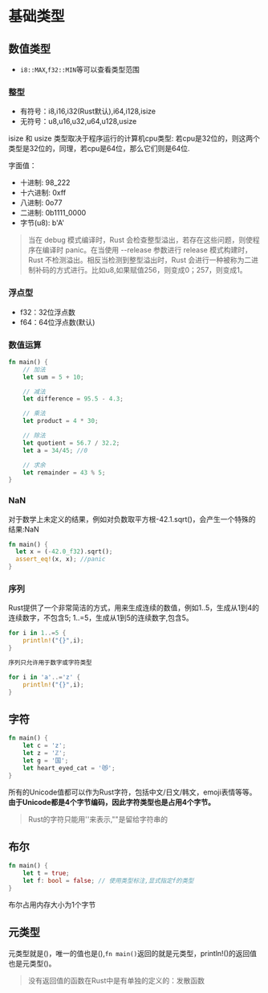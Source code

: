# 基础类型

## 数值类型

- `i8::MAX`,`f32::MIN`等可以查看类型范围

### 整型

- 有符号：i8,i16,i32(Rust默认),i64,i128,isize
- 无符号：u8,u16,u32,u64,u128,usize

isize 和 usize 类型取决于程序运行的计算机cpu类型: 若cpu是32位的，则这两个类型是32位的，同理，若cpu是64位，那么它们则是64位.

字面值：
- 十进制: 98_222
- 十六进制: 0xff
- 八进制: 0o77
- 二进制: 0b1111_0000
- 字节(u8): b'A'

> 当在 debug 模式编译时，Rust 会检查整型溢出，若存在这些问题，则使程序在编译时 panic。在当使用 --release 参数进行 release 模式构建时，Rust 不检测溢出。相反当检测到整型溢出时，Rust 会进行一种被称为二进制补码的方式进行。比如u8,如果赋值256，则变成0；257，则变成1。

### 浮点型

- f32：32位浮点数
- f64：64位浮点数(默认)

### 数值运算

```rust
fn main() {
    // 加法
    let sum = 5 + 10;

    // 减法
    let difference = 95.5 - 4.3;

    // 乘法
    let product = 4 * 30;

    // 除法
    let quotient = 56.7 / 32.2;
    let a = 34/45; //0

    // 求余
    let remainder = 43 % 5;
}
```

### NaN

对于数学上未定义的结果，例如对负数取平方根-42.1.sqrt()，会产生一个特殊的结果:NaN

```rust
fn main() {
  let x = (-42.0_f32).sqrt();
  assert_eq!(x, x); //panic
}
```

### 序列

Rust提供了一个非常简洁的方式，用来生成连续的数值，例如1..5，生成从1到4的连续数字，不包含5; 1..=5，生成从1到5的连续数字,包含5。

```rust
for i in 1..=5 {
    println!("{}",i);
}

序列只允许用于数字或字符类型

for i in 'a'..='z' {
    println!("{}",i);
}
```

## 字符

```rust
fn main() {
    let c = 'z';
    let z = 'ℤ';
    let g = '国';
    let heart_eyed_cat = '😻';
}
```

所有的Unicode值都可以作为Rust字符，包括中文/日文/韩文，emoji表情等等。**由于Unicode都是4个字节编码，因此字符类型也是占用4个字节。**

> Rust的字符只能用''来表示,""是留给字符串的

## 布尔

```rust
fn main() {
    let t = true;
    let f: bool = false; // 使用类型标注,显式指定f的类型
}
```

布尔占用内存大小为1个字节

## 元类型

元类型就是()，唯一的值也是(),`fn main()`返回的就是元类型，println!()的返回值也是元类型()。

> 没有返回值的函数在Rust中是有单独的定义的：发散函数

